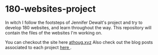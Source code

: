 # 180-websites-project
In witch I follow the footsteps of Jennifer Dewalt's project and try to develop 180 websites, and learn throughout the way. This repository will contain the files of the websites I'm working on. 

You can checkout the site here <a href="http://athoug.xyz">athoug.xyz</a>
Also check out the blog posts associated to each project <a href="http://athougcodesatnight.tumblr.com/tagged/coding">here
</a>.
